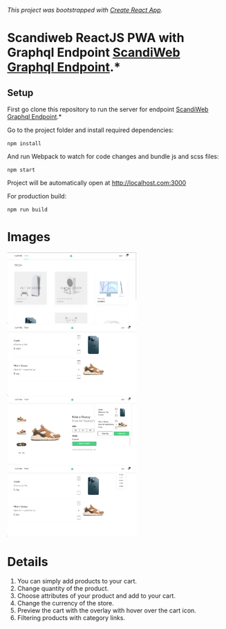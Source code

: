 *This project was bootstrapped with [Create React App](https://github.com/facebook/create-react-app).*
# Scandiweb ReactJS PWA with Graphql Endpoint [ScandiWeb Graphql Endpoint](https://github.com/scandiweb/junior-react-endpoint).*


## Setup

First go clone this repository to run the server for endpoint [ScandiWeb Graphql Endpoint](https://github.com/scandiweb/junior-react-endpoint).*

Go to the project folder and install required dependencies:

```
npm install
```

And run Webpack to watch for code changes and bundle js and scss files:

```
npm start
```

Project will be automatically open at http://localhost.com:3000

For production build:

```
npm run build
```


# Images 

<p float="left">
  <img src="/Docs/pic1.png" width="300" />
  <img src="/Docs/pic2.png" width="300" /> 
  <img src="/Docs/pic3.png" width="300" />
  <img src="/Docs/pic4.png" width="300" />
</p>

# Details

1) You can simply add products to your cart.
2) Change quantity of the product.
3) Choose attributes of your product and add to your cart.
4) Change the currency of the store.
5) Preview the cart with the overlay with hover over the cart icon.
6) Filtering products with category links.



